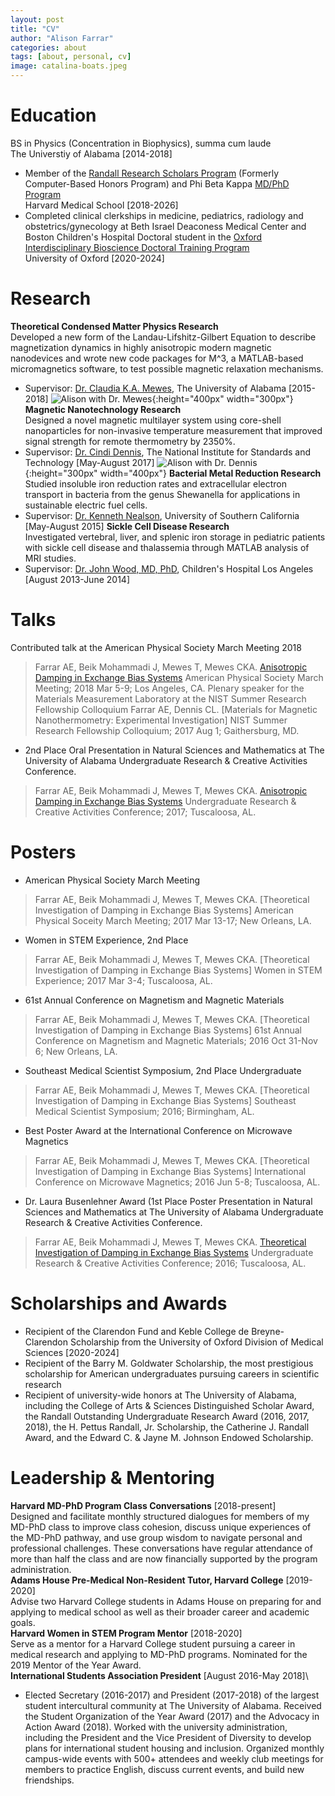 ```yaml
---
layout: post
title: "CV"
author: "Alison Farrar"
categories: about
tags: [about, personal, cv]
image: catalina-boats.jpeg
---
```


# Education
BS in Physics (Concentration in Biophysics), summa cum laude\
The Universtiy of Alabama [2014-2018]
* Member of the [Randall Research Scholars Program](https://honors.ua.edu/programs/randall-research-scholars-program/) (Formerly Computer-Based Honors Program) and Phi Beta Kappa
[MD/PhD Program](https://www.hms.harvard.edu/md_phd/)\
Harvard Medical School [2018-2026]
* Completed clinical clerkships in medicine, pediatrics, radiology and obstetrics/gynecology at Beth Israel Deaconess Medical Center and Boston Children's Hospital
Doctoral student in the [Oxford Interdisciplinary Bioscience Doctoral Training Program](http://163.1.28.33/)\
University of Oxford [2020-2024]

# Research
**Theoretical Condensed Matter Physics Research**\
Developed a new form of the Landau-Lifshitz-Gilbert Equation to describe magnetization dynamics in highly anisotropic modern magnetic nanodevices and wrote new code packages for M^3, a MATLAB-based micromagnetics software, to test possible magnetic relaxation mechanisms.
* Supervisor: [Dr. Claudia K.A. Mewes](http://magneticslab.ua.edu/), The University of Alabama [2015-2018]
![Alison with Dr. Mewes](/assets/img/alison-w-claudia.jpg){:height="400px" width="300px"}
**Magnetic Nanotechnology Research**\
Designed a novel magnetic multilayer system using core-shell nanoparticles for non-invasive temperature measurement that improved signal strength for remote thermometry by 2350%.
* Supervisor: [Dr. Cindi Dennis](https://www.nist.gov/people/cindi-l-dennis), The National Institute for Standards and Technology [May-August 2017]
![Alison with Dr. Dennis](/assets/img/alison-w-cindi.jpg){:height="300px" width="400px"}
**Bacterial Metal Reduction Research**\
Studied insoluble iron reduction rates and extracellular electron transport in bacteria from the genus Shewanella for applications in sustainable electric fuel cells.
* Supervisor: [Dr. Kenneth Nealson](https://dornsife.usc.edu/cf/faculty-and-staff/faculty.cfm?pid=1003571), University of Southern California [May-August 2015]
**Sickle Cell Disease Research**\
Investigated vertebral, liver, and splenic iron storage in pediatric patients with sickle cell disease and thalassemia through MATLAB analysis of MRI studies.
* Supervisor: [Dr. John Wood, MD, PhD](https://www.chla.org/profile/john-wood-md-phd), Children's Hospital Los Angeles [August 2013-June 2014]

# Talks
Contributed talk at the American Physical Society March Meeting 2018
> Farrar AE, Beik Mohammadi J, Mewes T, Mewes CKA. [Anisotropic Damping in Exchange Bias Systems](http://meetings.aps.org/Meeting/MAR18/Event/318817) American Physical Society March Meeting; 2018 Mar 5-9; Los Angeles, CA.
Plenary speaker for the Materials Measurement Laboratory at the NIST Summer Research Fellowship Colloquium
> Farrar AE, Dennis CL. [Materials for Magnetic Nanothermometry: Experimental Investigation] NIST Summer Research Fellowship Colloquium; 2017 Aug 1; Gaithersburg, MD.
* 2nd Place Oral Presentation in Natural Sciences and Mathematics at The University of Alabama Undergraduate Research & Creative Activities Conference.
> Farrar AE, Beik Mohammadi J, Mewes T, Mewes CKA. [Anisotropic Damping in Exchange Bias Systems](http://ovpred.ua.edu/files/2016/08/2017_URCA_Winners_Web.pdf#page=5) Undergraduate Research & Creative Activities Conference; 2017; Tuscaloosa, AL.

# Posters
* American Physical Society March Meeting
> Farrar AE, Beik Mohammadi J, Mewes T, Mewes CKA. [Theoretical Investigation of Damping in Exchange Bias Systems] American Physical Soceity March Meeting; 2017 Mar 13-17; New Orleans, LA.
* Women in STEM Experience, 2nd Place
> Farrar AE, Beik Mohammadi J, Mewes T, Mewes CKA. [Theoretical Investigation of Damping in Exchange Bias Systems] Women in STEM Experience; 2017 Mar 3-4; Tuscaloosa, AL.
* 61st Annual Conference on Magnetism and Magnetic Materials
> Farrar AE, Beik Mohammadi J, Mewes T, Mewes CKA. [Theoretical Investigation of Damping in Exchange Bias Systems] 61st Annual Conference on Magnetism and Magnetic Materials; 2016 Oct 31-Nov 6; New Orleans, LA.
* Southeast Medical Scientist Symposium, 2nd Place Undergraduate
> Farrar AE, Beik Mohammadi J, Mewes T, Mewes CKA. [Theoretical Investigation of Damping in Exchange Bias Systems] Southeast Medical Scientist Symposium; 2016; Birmingham, AL.
* Best Poster Award at the International Conference on Microwave Magnetics
> Farrar AE, Beik Mohammadi J, Mewes T, Mewes CKA. [Theoretical Investigation of Damping in Exchange Bias Systems] International Conference on Microwave Magnetics; 2016 Jun 5-8; Tuscaloosa, AL.
* Dr. Laura Busenlehner Award (1st Place Poster Presentation in Natural Sciences and Mathematics at The University of Alabama Undergraduate Research & Creative Activities Conference.
> Farrar AE, Beik Mohammadi J, Mewes T, Mewes CKA. [Theoretical Investigation of Damping in Exchange Bias Systems](http://ovpred.ua.edu/files/2016/10/2016-URCA-Abstracts.pdf#page=61) Undergraduate Research & Creative Activities Conference; 2016; Tuscaloosa, AL.

# Scholarships and Awards
* Recipient of the Clarendon Fund and Keble College de Breyne-Clarendon Scholarship from the University of Oxford Division of Medical Sciences [2020-2024]
* Recipient of the Barry M. Goldwater Scholarship, the most prestigious scholarship for American undergraduates pursuing careers in scientific research
* Recipient of university-wide honors at The University of Alabama, including the College of Arts & Sciences Distinguished Scholar Award, the Randall Outstanding Undergraduate Research Award (2016, 2017, 2018), the H. Pettus Randall, Jr. Scholarship, the Catherine J. Randall Award, and the Edward C. & Jayne M. Johnson Endowed Scholarship.

# Leadership & Mentoring
**Harvard MD-PhD Program Class Conversations** [2018-present]\
Designed and facilitate monthly structured dialogues for members of my MD-PhD class to improve class cohesion, discuss unique experiences of the MD-PhD pathway, and use group wisdom to navigate personal and professional challenges. These conversations have regular attendance of more than half the class and are now financially supported by the program administration.\
**Adams House Pre-Medical Non-Resident Tutor, Harvard College** [2019-2020]\
Advise two Harvard College students in Adams House on preparing for and applying to medical school as well as their broader career and academic goals.\
**Harvard Women in STEM Program Mentor** [2018-2020]\
Serve as a mentor for a Harvard College student pursuing a career in medical research and applying to MD-PhD programs. Nominated for the 2019 Mentor of the Year Award.\
**International Students Association President** [August 2016-May 2018]\
* Elected Secretary (2016-2017) and President (2017-2018) of the largest student intercultural community at The University of Alabama. Received the Student Organization of the Year Award (2017) and the Advocacy in Action Award (2018). Worked with the university administration, including the President and the Vice President of Diversity to develop plans for international student housing and inclusion. Organized monthly campus-wide events with 500+ attendees and weekly club meetings for members to practice English, discuss current events, and build new friendships.
